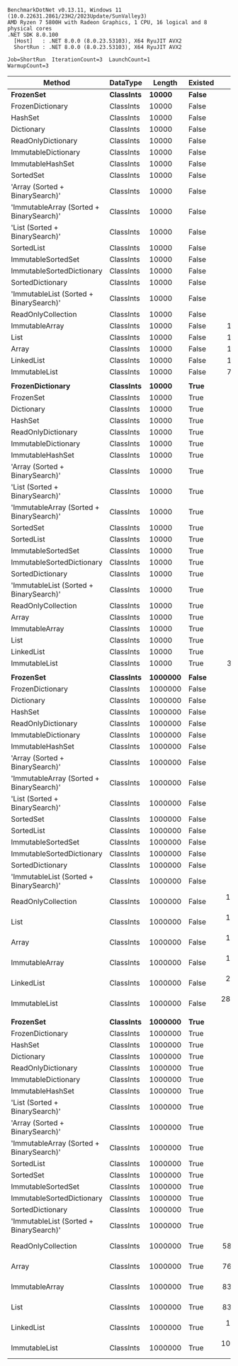 ```

BenchmarkDotNet v0.13.11, Windows 11 (10.0.22631.2861/23H2/2023Update/SunValley3)
AMD Ryzen 7 5800H with Radeon Graphics, 1 CPU, 16 logical and 8 physical cores
.NET SDK 8.0.100
  [Host]   : .NET 8.0.0 (8.0.23.53103), X64 RyuJIT AVX2
  ShortRun : .NET 8.0.0 (8.0.23.53103), X64 RyuJIT AVX2

Job=ShortRun  IterationCount=3  LaunchCount=1  
WarmupCount=3  

```
| Method                                   | DataType  | Length  | Existed | Mean              | Error             | StdDev          | Allocated |
|----------------------------------------- |---------- |-------- |-------- |------------------:|------------------:|----------------:|----------:|
| **FrozenSet**                                | **ClassInts** | **10000**   | **False**   |          **3.728 ns** |         **0.0883 ns** |       **0.0048 ns** |         **-** |
| FrozenDictionary                         | ClassInts | 10000   | False   |          3.820 ns |         0.1076 ns |       0.0059 ns |         - |
| HashSet                                  | ClassInts | 10000   | False   |          6.011 ns |         0.2525 ns |       0.0138 ns |         - |
| Dictionary                               | ClassInts | 10000   | False   |          6.232 ns |         0.5428 ns |       0.0298 ns |         - |
| ReadOnlyDictionary                       | ClassInts | 10000   | False   |          8.137 ns |         0.5724 ns |       0.0314 ns |         - |
| ImmutableDictionary                      | ClassInts | 10000   | False   |         14.694 ns |         0.5238 ns |       0.0287 ns |         - |
| ImmutableHashSet                         | ClassInts | 10000   | False   |         32.197 ns |         1.2165 ns |       0.0667 ns |         - |
| SortedSet                                | ClassInts | 10000   | False   |         46.908 ns |         3.8941 ns |       0.2134 ns |         - |
| &#39;Array (Sorted + BinarySearch)&#39;          | ClassInts | 10000   | False   |         47.881 ns |         4.6103 ns |       0.2527 ns |         - |
| &#39;ImmutableArray (Sorted + BinarySearch)&#39; | ClassInts | 10000   | False   |         48.933 ns |         1.9496 ns |       0.1069 ns |         - |
| &#39;List (Sorted + BinarySearch)&#39;           | ClassInts | 10000   | False   |         49.175 ns |        17.2828 ns |       0.9473 ns |         - |
| SortedList                               | ClassInts | 10000   | False   |         49.626 ns |         3.6323 ns |       0.1991 ns |         - |
| ImmutableSortedSet                       | ClassInts | 10000   | False   |         62.591 ns |         3.3136 ns |       0.1816 ns |         - |
| ImmutableSortedDictionary                | ClassInts | 10000   | False   |         64.025 ns |         2.9507 ns |       0.1617 ns |         - |
| SortedDictionary                         | ClassInts | 10000   | False   |         79.257 ns |         2.4232 ns |       0.1328 ns |         - |
| &#39;ImmutableList (Sorted + BinarySearch)&#39;  | ClassInts | 10000   | False   |         98.593 ns |         4.4315 ns |       0.2429 ns |         - |
| ReadOnlyCollection                       | ClassInts | 10000   | False   |      7,220.661 ns |       204.2394 ns |      11.1951 ns |         - |
| ImmutableArray                           | ClassInts | 10000   | False   |     14,456.116 ns |     1,352.1449 ns |      74.1156 ns |         - |
| List                                     | ClassInts | 10000   | False   |     14,456.133 ns |     2,082.2351 ns |     114.1343 ns |         - |
| Array                                    | ClassInts | 10000   | False   |     16,676.824 ns |       310.4321 ns |      17.0158 ns |         - |
| LinkedList                               | ClassInts | 10000   | False   |     17,269.916 ns |     2,021.3105 ns |     110.7948 ns |         - |
| ImmutableList                            | ClassInts | 10000   | False   |     74,388.390 ns |     6,187.6644 ns |     339.1668 ns |         - |
|                                          |           |         |         |                   |                   |                 |           |
| **FrozenDictionary**                         | **ClassInts** | **10000**   | **True**    |          **7.349 ns** |         **0.0184 ns** |       **0.0010 ns** |         **-** |
| FrozenSet                                | ClassInts | 10000   | True    |          7.562 ns |         0.4286 ns |       0.0235 ns |         - |
| Dictionary                               | ClassInts | 10000   | True    |          9.330 ns |         2.2736 ns |       0.1246 ns |         - |
| HashSet                                  | ClassInts | 10000   | True    |          9.930 ns |         1.9745 ns |       0.1082 ns |         - |
| ReadOnlyDictionary                       | ClassInts | 10000   | True    |         11.807 ns |         0.4366 ns |       0.0239 ns |         - |
| ImmutableDictionary                      | ClassInts | 10000   | True    |         21.818 ns |         2.8187 ns |       0.1545 ns |         - |
| ImmutableHashSet                         | ClassInts | 10000   | True    |         35.074 ns |         1.1358 ns |       0.0623 ns |         - |
| &#39;Array (Sorted + BinarySearch)&#39;          | ClassInts | 10000   | True    |         44.842 ns |         2.9884 ns |       0.1638 ns |         - |
| &#39;List (Sorted + BinarySearch)&#39;           | ClassInts | 10000   | True    |         46.471 ns |         3.8386 ns |       0.2104 ns |         - |
| &#39;ImmutableArray (Sorted + BinarySearch)&#39; | ClassInts | 10000   | True    |         48.430 ns |         9.2403 ns |       0.5065 ns |         - |
| SortedSet                                | ClassInts | 10000   | True    |         48.943 ns |         9.4858 ns |       0.5200 ns |         - |
| SortedList                               | ClassInts | 10000   | True    |         49.763 ns |        15.9497 ns |       0.8743 ns |         - |
| ImmutableSortedSet                       | ClassInts | 10000   | True    |         53.390 ns |         0.7766 ns |       0.0426 ns |         - |
| ImmutableSortedDictionary                | ClassInts | 10000   | True    |         54.656 ns |         1.3181 ns |       0.0723 ns |         - |
| SortedDictionary                         | ClassInts | 10000   | True    |         71.884 ns |         3.2495 ns |       0.1781 ns |         - |
| &#39;ImmutableList (Sorted + BinarySearch)&#39;  | ClassInts | 10000   | True    |         85.275 ns |         5.9100 ns |       0.3239 ns |         - |
| ReadOnlyCollection                       | ClassInts | 10000   | True    |      2,332.954 ns |       160.8103 ns |       8.8146 ns |         - |
| Array                                    | ClassInts | 10000   | True    |      6,720.070 ns |       314.8447 ns |      17.2577 ns |         - |
| ImmutableArray                           | ClassInts | 10000   | True    |      7,774.163 ns |       282.3659 ns |      15.4774 ns |         - |
| List                                     | ClassInts | 10000   | True    |      7,821.242 ns |       878.3694 ns |      48.1464 ns |         - |
| LinkedList                               | ClassInts | 10000   | True    |      8,062.645 ns |       233.9442 ns |      12.8233 ns |         - |
| ImmutableList                            | ClassInts | 10000   | True    |     31,977.488 ns |     3,864.7556 ns |     211.8403 ns |         - |
|                                          |           |         |         |                   |                   |                 |           |
| **FrozenSet**                                | **ClassInts** | **1000000** | **False**   |          **3.788 ns** |         **0.0143 ns** |       **0.0008 ns** |         **-** |
| FrozenDictionary                         | ClassInts | 1000000 | False   |          3.866 ns |         0.1234 ns |       0.0068 ns |         - |
| Dictionary                               | ClassInts | 1000000 | False   |          5.923 ns |         0.1264 ns |       0.0069 ns |         - |
| HashSet                                  | ClassInts | 1000000 | False   |          5.941 ns |         0.1545 ns |       0.0085 ns |         - |
| ReadOnlyDictionary                       | ClassInts | 1000000 | False   |          7.905 ns |         0.5028 ns |       0.0276 ns |         - |
| ImmutableDictionary                      | ClassInts | 1000000 | False   |         30.921 ns |         1.6549 ns |       0.0907 ns |         - |
| ImmutableHashSet                         | ClassInts | 1000000 | False   |         62.865 ns |         2.1426 ns |       0.1174 ns |         - |
| &#39;Array (Sorted + BinarySearch)&#39;          | ClassInts | 1000000 | False   |         63.542 ns |         8.2635 ns |       0.4529 ns |         - |
| &#39;ImmutableArray (Sorted + BinarySearch)&#39; | ClassInts | 1000000 | False   |         65.309 ns |         3.0902 ns |       0.1694 ns |         - |
| &#39;List (Sorted + BinarySearch)&#39;           | ClassInts | 1000000 | False   |         65.948 ns |        21.5272 ns |       1.1800 ns |         - |
| SortedSet                                | ClassInts | 1000000 | False   |         75.757 ns |         2.3596 ns |       0.1293 ns |         - |
| SortedList                               | ClassInts | 1000000 | False   |         79.389 ns |        39.1873 ns |       2.1480 ns |         - |
| ImmutableSortedSet                       | ClassInts | 1000000 | False   |         98.386 ns |        12.0156 ns |       0.6586 ns |         - |
| ImmutableSortedDictionary                | ClassInts | 1000000 | False   |        103.225 ns |        10.2224 ns |       0.5603 ns |         - |
| SortedDictionary                         | ClassInts | 1000000 | False   |        120.926 ns |        29.2306 ns |       1.6022 ns |         - |
| &#39;ImmutableList (Sorted + BinarySearch)&#39;  | ClassInts | 1000000 | False   |        149.381 ns |         2.5973 ns |       0.1424 ns |         - |
| ReadOnlyCollection                       | ClassInts | 1000000 | False   |  1,311,436.415 ns |    84,575.8227 ns |   4,635.8862 ns |       2 B |
| List                                     | ClassInts | 1000000 | False   |  1,784,768.924 ns |    33,660.4600 ns |   1,845.0434 ns |       2 B |
| Array                                    | ClassInts | 1000000 | False   |  1,792,029.253 ns |   113,212.6598 ns |   6,205.5679 ns |       2 B |
| ImmutableArray                           | ClassInts | 1000000 | False   |  1,930,472.743 ns |   173,525.9235 ns |   9,511.5414 ns |       2 B |
| LinkedList                               | ClassInts | 1000000 | False   |  2,771,128.333 ns |   116,147.2837 ns |   6,366.4245 ns |       4 B |
| ImmutableList                            | ClassInts | 1000000 | False   | 28,951,583.333 ns | 4,300,910.1898 ns | 235,747.4003 ns |      61 B |
|                                          |           |         |         |                   |                   |                 |           |
| **FrozenSet**                                | **ClassInts** | **1000000** | **True**    |          **7.573 ns** |         **0.4203 ns** |       **0.0230 ns** |         **-** |
| FrozenDictionary                         | ClassInts | 1000000 | True    |          7.626 ns |         0.1285 ns |       0.0070 ns |         - |
| HashSet                                  | ClassInts | 1000000 | True    |          9.491 ns |         0.3043 ns |       0.0167 ns |         - |
| Dictionary                               | ClassInts | 1000000 | True    |          9.915 ns |         0.4537 ns |       0.0249 ns |         - |
| ReadOnlyDictionary                       | ClassInts | 1000000 | True    |         11.623 ns |         0.4966 ns |       0.0272 ns |         - |
| ImmutableDictionary                      | ClassInts | 1000000 | True    |         38.899 ns |         3.1781 ns |       0.1742 ns |         - |
| ImmutableHashSet                         | ClassInts | 1000000 | True    |         59.785 ns |         1.6491 ns |       0.0904 ns |         - |
| &#39;List (Sorted + BinarySearch)&#39;           | ClassInts | 1000000 | True    |         60.711 ns |         1.3025 ns |       0.0714 ns |         - |
| &#39;Array (Sorted + BinarySearch)&#39;          | ClassInts | 1000000 | True    |         64.569 ns |         3.7504 ns |       0.2056 ns |         - |
| &#39;ImmutableArray (Sorted + BinarySearch)&#39; | ClassInts | 1000000 | True    |         70.268 ns |        13.9092 ns |       0.7624 ns |         - |
| SortedList                               | ClassInts | 1000000 | True    |         73.889 ns |         2.4489 ns |       0.1342 ns |         - |
| SortedSet                                | ClassInts | 1000000 | True    |         80.834 ns |         3.2336 ns |       0.1772 ns |         - |
| ImmutableSortedSet                       | ClassInts | 1000000 | True    |         83.698 ns |         7.3266 ns |       0.4016 ns |         - |
| ImmutableSortedDictionary                | ClassInts | 1000000 | True    |         84.104 ns |        20.1796 ns |       1.1061 ns |         - |
| SortedDictionary                         | ClassInts | 1000000 | True    |        112.200 ns |         6.7820 ns |       0.3717 ns |         - |
| &#39;ImmutableList (Sorted + BinarySearch)&#39;  | ClassInts | 1000000 | True    |        130.486 ns |         7.4138 ns |       0.4064 ns |         - |
| ReadOnlyCollection                       | ClassInts | 1000000 | True    |    584,748.492 ns |    30,912.3876 ns |   1,694.4123 ns |         - |
| Array                                    | ClassInts | 1000000 | True    |    766,993.641 ns |    41,610.9675 ns |   2,280.8375 ns |       1 B |
| ImmutableArray                           | ClassInts | 1000000 | True    |    832,484.288 ns |    38,063.1827 ns |   2,086.3715 ns |       1 B |
| List                                     | ClassInts | 1000000 | True    |    835,686.372 ns |    83,027.3416 ns |   4,551.0088 ns |       1 B |
| LinkedList                               | ClassInts | 1000000 | True    |  1,198,061.458 ns |    33,783.9353 ns |   1,851.8115 ns |       1 B |
| ImmutableList                            | ClassInts | 1000000 | True    | 10,208,151.111 ns |   803,975.2363 ns |  44,068.5956 ns |      12 B |
